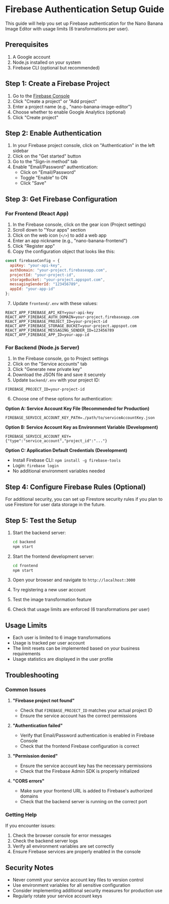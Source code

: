 # Firebase Authentication Setup Guide

This guide will help you set up Firebase authentication for the Nano Banana Image Editor with usage limits (6 transformations per user).

## Prerequisites

1. A Google account
2. Node.js installed on your system
3. Firebase CLI (optional but recommended)

## Step 1: Create a Firebase Project

1. Go to the [Firebase Console](https://console.firebase.google.com/)
2. Click "Create a project" or "Add project"
3. Enter a project name (e.g., "nano-banana-image-editor")
4. Choose whether to enable Google Analytics (optional)
5. Click "Create project"

## Step 2: Enable Authentication

1. In your Firebase project console, click on "Authentication" in the left sidebar
2. Click on the "Get started" button
3. Go to the "Sign-in method" tab
4. Enable "Email/Password" authentication:
   - Click on "Email/Password"
   - Toggle "Enable" to ON
   - Click "Save"

## Step 3: Get Firebase Configuration

### For Frontend (React App)

1. In the Firebase console, click on the gear icon (Project settings)
2. Scroll down to "Your apps" section
3. Click on the web icon (`</>`) to add a web app
4. Enter an app nickname (e.g., "nano-banana-frontend")
5. Click "Register app"
6. Copy the configuration object that looks like this:

```javascript
const firebaseConfig = {
  apiKey: "your-api-key",
  authDomain: "your-project.firebaseapp.com",
  projectId: "your-project-id",
  storageBucket: "your-project.appspot.com",
  messagingSenderId: "123456789",
  appId: "your-app-id"
};
```

7. Update `frontend/.env` with these values:

```env
REACT_APP_FIREBASE_API_KEY=your-api-key
REACT_APP_FIREBASE_AUTH_DOMAIN=your-project.firebaseapp.com
REACT_APP_FIREBASE_PROJECT_ID=your-project-id
REACT_APP_FIREBASE_STORAGE_BUCKET=your-project.appspot.com
REACT_APP_FIREBASE_MESSAGING_SENDER_ID=123456789
REACT_APP_FIREBASE_APP_ID=your-app-id
```

### For Backend (Node.js Server)

1. In the Firebase console, go to Project settings
2. Click on the "Service accounts" tab
3. Click "Generate new private key"
4. Download the JSON file and save it securely
5. Update `backend/.env` with your project ID:

```env
FIREBASE_PROJECT_ID=your-project-id
```

6. Choose one of these options for authentication:

**Option A: Service Account Key File (Recommended for Production)**
```env
FIREBASE_SERVICE_ACCOUNT_KEY_PATH=./path/to/serviceAccountKey.json
```

**Option B: Service Account Key as Environment Variable (Development)**
```env
FIREBASE_SERVICE_ACCOUNT_KEY={"type":"service_account","project_id":"..."}
```

**Option C: Application Default Credentials (Development)**
- Install Firebase CLI: `npm install -g firebase-tools`
- Login: `firebase login`
- No additional environment variables needed

## Step 4: Configure Firebase Rules (Optional)

For additional security, you can set up Firestore security rules if you plan to use Firestore for user data storage in the future.

## Step 5: Test the Setup

1. Start the backend server:
   ```bash
   cd backend
   npm start
   ```

2. Start the frontend development server:
   ```bash
   cd frontend
   npm start
   ```

3. Open your browser and navigate to `http://localhost:3000`
4. Try registering a new user account
5. Test the image transformation feature
6. Check that usage limits are enforced (6 transformations per user)

## Usage Limits

- Each user is limited to 6 image transformations
- Usage is tracked per user account
- The limit resets can be implemented based on your business requirements
- Usage statistics are displayed in the user profile

## Troubleshooting

### Common Issues

1. **"Firebase project not found"**
   - Check that `FIREBASE_PROJECT_ID` matches your actual project ID
   - Ensure the service account has the correct permissions

2. **"Authentication failed"**
   - Verify that Email/Password authentication is enabled in Firebase Console
   - Check that the frontend Firebase configuration is correct

3. **"Permission denied"**
   - Ensure the service account key has the necessary permissions
   - Check that the Firebase Admin SDK is properly initialized

4. **"CORS errors"**
   - Make sure your frontend URL is added to Firebase's authorized domains
   - Check that the backend server is running on the correct port

### Getting Help

If you encounter issues:
1. Check the browser console for error messages
2. Check the backend server logs
3. Verify all environment variables are set correctly
4. Ensure Firebase services are properly enabled in the console

## Security Notes

- Never commit your service account key files to version control
- Use environment variables for all sensitive configuration
- Consider implementing additional security measures for production use
- Regularly rotate your service account keys